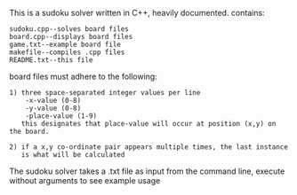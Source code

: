This is a sudoku solver written in C++, heavily documented.
contains:

	sudoku.cpp--solves board files
	board.cpp--displays board files
	game.txt--example board file
	makefile--compiles .cpp files
	README.txt--this file

board files must adhere to the following:

	1) three space-separated integer values per line
		-x-value (0-8)
		-y-value (0-8)
		-place-value (1-9)
	   this designates that place-value will occur at position (x,y) on the board.

	2) if a x,y co-ordinate pair appears multiple times, the last instance
	   is what will be calculated

The sudoku solver takes a .txt file as input from the command line, execute without arguments to see example usage
